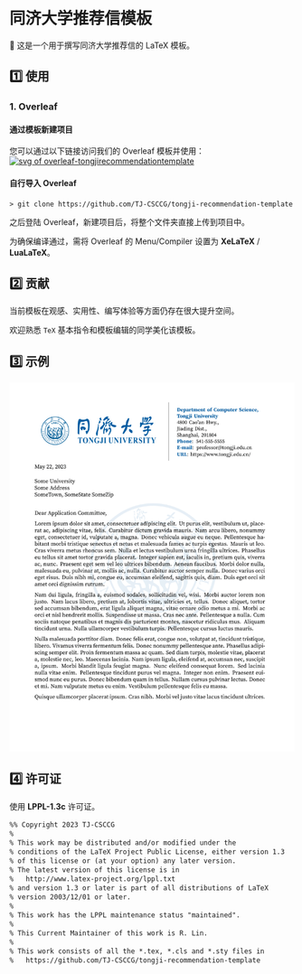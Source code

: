 # 同济大学推荐信模板

:page_facing_up: 这是一个用于撰写同济大学推荐信的 LaTeX 模板。

## :one: 使用

### 1. Overleaf

#### 通过模板新建项目

您可以通过以下链接访问我们的 Overleaf 模板并使用：[![svg of overleaf-tongjirecommendationtemplate](https://img.shields.io/badge/Overleaf-TJ--CSCCG%2Ftongji--recommendation--template-green)](https://www.overleaf.com/latex/templates/tongji-recommendation-template/kdhmbtfyjfpr)

#### 自行导入 Overleaf

```shell
> git clone https://github.com/TJ-CSCCG/tongji-recommendation-template
```

之后登陆 Overleaf，新建项目后，将整个文件夹直接上传到项目中。

为确保编译通过，需将 Overleaf 的 Menu/Compiler 设置为 **XeLaTeX** / **LuaLaTeX**。

## :two: 贡献

当前模板在观感、实用性、编写体验等方面仍存在很大提升空间。

欢迎熟悉 `TeX` 基本指令和模板编辑的同学美化该模板。

## :three: 示例

![example-image](example.png)

## :four: 许可证

使用 **LPPL-1.3c** 许可证。

```
%% Copyright 2023 TJ-CSCCG
%
% This work may be distributed and/or modified under the
% conditions of the LaTeX Project Public License, either version 1.3
% of this license or (at your option) any later version.
% The latest version of this license is in
%   http://www.latex-project.org/lppl.txt
% and version 1.3 or later is part of all distributions of LaTeX
% version 2003/12/01 or later.
%
% This work has the LPPL maintenance status "maintained".
%
% This Current Maintainer of this work is R. Lin.
%
% This work consists of all the *.tex, *.cls and *.sty files in
%   https://github.com/TJ-CSCCG/tongji-recommendation-template
```